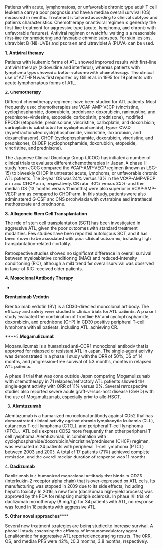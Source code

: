 Patients with acute, lymphomatous, or unfavorable chronic type adult T cell leukemia carry a poor prognosis and have a median overall survival (OS) measured in months. Treatment is tailored according to clinical subtype and patients characteristics. Chemotherapy or antiviral regimen is generally the first-line treatment for aggressive type (acute, lymphoma, and chronic with unfavorable features). Antiviral regimen or watchful waiting is a reasonable first-line for smoldering and favorable chronic subtypes. For skin lesions, ultraviolet B (NB-UVB) and psoralen and ultraviolet A (PUVA) can be used.

**1. Antiviral therapy**

Patients with leukemic forms of ATL showed improved results with first-line antiviral therapy (zidovudine and interferon), whereas patients with lymphoma type showed a better outcome with chemotherapy. The clinical use of AZT-IFN was first reported by Gill et al. in 1995 for 19 patients with acute-lymphomatous forms of ATL.

**2. Chemotherapy**

Different chemotherapy regimens have been studied for ATL patients. Most frequently used chemotherapies are VCAP-AMP-VECP (vincristine, cyclophosphamide, doxorubicin, prednisone-doxorubicin, ranimustine, and prednisone-vindesine, etoposide, carboplatin, prednisone), modified EPOCH (etoposide, prednisolone, vincristine, carboplatin, and doxorubicin; carboplatin is substituted for cyclophosphamide), hyper-CVAD (hyperfractionated cyclophosphamide, vincristine, doxorubicin, and dexamethasone), CHOP (cyclophosphamide, doxorubicin, vincristine, and prednisone), CHOEP (cyclophosphamide, doxorubicin, etoposide, vincristine, and prednisone).

The Japanese Clinical Oncology Group (JCOG) has initiated a number of clinical trials to evaluate different chemotherapies in Japan. A phase III study from JCOG compared the VCAP-AMP-VECP regimen (known as LSG-15) to biweekly CHOP in untreated acute, lymphoma, or unfavorable chronic ATL patients. The 3-year OS was 24% versus 13% in the VCAP-AMP-VECP arm and CHOP arm, respectively. CR rate (40% versus 25%) and the median OS (13 months versus 11 months) were also superior in VCAP-AMP-VECP arm as compared to CHOP arm. In this study, patients were also administered G-CSF and CNS prophylaxis with cytarabine and intrathecal methotrexate and prednisone.

**3. Allogeneic Stem Cell Transplantation**

The role of stem cell transplantation (SCT) has been investigated in aggressive ATL, given the poor outcomes with standard treatment modalities. Few studies have been reported autologous SCT, and it has been shown to be associated with poor clinical outcomes, including high transplantation-related mortality.

Retrospective studies showed no significant difference in overall survival between myeloablative conditioning (MAC) and reduced-intensity conditioning (RIC), although a mild trend for overall survival was observed in favor of RIC-received older patients.

**4. Monoclonal Antibody Therapy**

- 
**Brentuximab Vedotin**

Brentuximab vedotin (BV) is a CD30-directed monoclonal antibody. The efficacy and safety were studied in clinical trials for ATL patients. A phase I study evaluated the combination of frontline BV and cyclophosphamide, doxorubicin, and prednisone (CHP) in CD30 positive peripheral T-cell lymphoma with all patients, including ATL, achieving CR.

****2.**Mogamulizumab**

Mogamulizumab is a humanized anti-CCR4 monoclonal antibody that is approved for relapsed or resistant ATL in Japan. The single-agent activity was demonstrated in a phase II study with the ORR of 50%, OS of 14 months, and progression-free survival of 5.3 months, months in relapsed ATL patients.

A phase II trial that was done outside Japan comparing Mogamulizumab with chemotherapy in 71 relapsed/refractory ATL patients showed the single-agent activity with ORR of 11% versus 0%. Several retrospective studies also reported severe acute graft-versus-host disease (GvHD) with the use of Mogamulizumab, especially prior to allo-HSCT.

3. **Alemtuzumab**

Alemtuzumab is a humanized monoclonal antibody against CD52 that has demonstrated clinical activity against chronic lymphocytic leukemia (CLL), cutaneous T-cell lymphoma (CTCL), and peripheral T-cell lymphoma (PTCL).  ATL cells express CD52 more frequently than other peripheral T cell lymphoma. Alemtuzumab, in combination with cyclophosphamide/doxorubicin/vincristine/prednisone (CHOP) regimen, was evaluated in 24 patients with peripheral T-cell lymphoma (PTCL) between 2003 and 2005. A total of 17 patients (71%) achieved complete remission, and the overall median duration of response was 11 months.

4. **Daclizumab**

Daclizumab is a humanized monoclonal antibody that binds to CD25 (interleukin-2 receptor alpha chain) that is over-expressed on ATL cells. Its manufacturing was stopped in 2009 due to its side effects, including hepatic toxicity. In 2016, a new form (daclizumab high-yield process) was approved by the FDA for relapsing multiple sclerosis. In phase I/II trial of daclizumab monotherapy (8 mg/kg) for 34 patients with ATL, no response was found in 18 patients with aggressive ATL.

**5. Other novel approaches******

Several new treatment strategies are being studied to increase survival. A phase II study assessing the efficacy of immunomodulatory agent Lenalidomide for aggressive ATL reported encouraging results. The ORR, OS, and median PFS were 42%, 20.3 months, 3.8 months, respectively.
